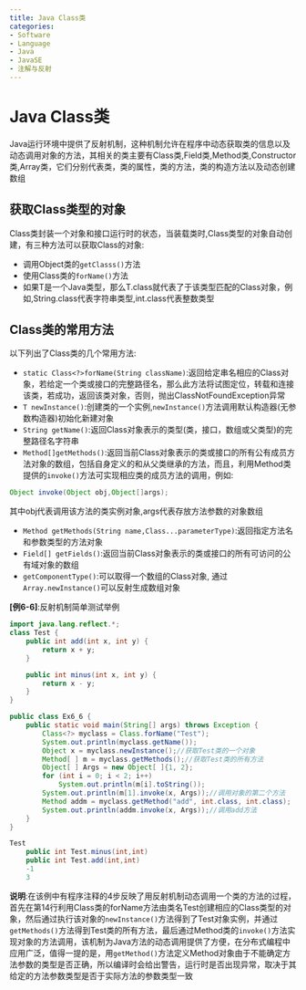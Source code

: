 ```yaml
---
title: Java Class类
categories:
- Software
- Language
- Java
- JavaSE
- 注解与反射
---
```

# Java Class类

Java运行环境中提供了反射机制，这种机制允许在程序中动态获取类的信息以及动态调用对象的方法，其相关的类主要有Class类,Field类,Method类,Constructor类,Array类，它们分别代表类，类的属性，类的方法，类的构造方法以及动态创建数组

## 获取Class类型的对象

Class类封装一个对象和接口运行时的状态，当装载类时,Class类型的对象自动创建，有三种方法可以获取Class的对象:

- 调用Object类的`getClasss()`方法
- 使用Class类的`forName()`方法
- 如果T是一个Java类型，那么T.class就代表了于该类型匹配的Class对象，例如,String.class代表字符串类型,int.class代表整数类型

## Class类的常用方法

以下列出了Class类的几个常用方法:

- `static Class<?>forName(String className)`:返回给定串名相应的Class对象，若给定一个类或接口的完整路径名，那么此方法将试图定位，转载和连接该类，若成功，返回该类对象，否则，抛出ClassNotFoundException异常
- `T newInstance()`:创建类的一个实例,`newInstance()`方法调用默认构造器(无参数构造器)初始化新建对象
- `String getName()`:返回Class对象表示的类型(类，接口，数组或父类型)的完整路径名字符串
- `Method[]getMethods()`:返回当前Class对象表示的类或接口的所有公有成员方法对象的数组，包括自身定义的和从父类继承的方法，而且，利用Method类提供的`invoke()`方法可实现相应类的成员方法的调用，例如:

```java
Object invoke(Object obj,Object[]args);
```

其中obj代表调用该方法的类实例对象,args代表存放方法参数的对象数组

- `Method getMethods(String name,Class...parameterType)`:返回指定方法名和参数类型的方法对象
- `Field[] getFields()`:返回当前Class对象表示的类或接口的所有可访问的公有域对象的数组
- `getComponentType()`:可以取得一个数组的Class对象,  通过`Array.newInstance()`可以反射生成数组对象

**[例6-6]**:反射机制简单测试举例

```java
import java.lang.reflect.*;
class Test {
    public int add(int x, int y) {
        return x + y;
    }

    public int minus(int x, int y) {
        return x - y;
    }
}

public class Ex6_6 {
    public static void main(String[] args) throws Exception {
        Class<?> myclass = Class.forName("Test");
        System.out.println(myclass.getName());
        Object x = myclass.newInstance();//获取Test类的一个对象
        Method[ ] m = myclass.getMethods();//获取Test类的所有方法
        Object[ ] Args = new Object[ ]{1, 2};
        for (int i = 0; i < 2; i++)
            System.out.println(m[i].toString());
        System.out.println(m[1].invoke(x, Args));//调用对象的第二个方法
        Method addm = myclass.getMethod("add", int.class, int.class);
        System.out.println(addm.invoke(x, Args));//调用add方法
    }
}

Test
    public int Test.minus(int,int)
    public int Test.add(int,int)
    -1
    3
```

**说明**:在该例中有程序注释的4步反映了用反射机制动态调用一个类的方法的过程，首先在第14行利用Class类的forName方法由类名Test创建相应的Class类型的对象，然后通过执行该对象的`newInstance()`方法得到了Test对象实例，并通过`getMethods()`方法得到Test类的所有方法，最后通过Method类的`invoke()`方法实现对象的方法调用，该机制为Java方法的动态调用提供了方便，在分布式编程中应用广泛，值得一提的是，用`getMethod()`方法定义Method对象由于不能确定方法参数的类型是否正确，所以编译时会给出警告，运行时是否出现异常，取决于其给定的方法参数类型是否于实际方法的参数类型一致




